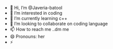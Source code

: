 - 👋 Hi, I’m @Javeria-batool
- 👀 I’m interested in coding 
- 🌱 I’m currently learning c++
- 💞️ I’m looking to collaborate on coding language 
- 📫 How to reach me ..dm me
- 😄 Pronouns: her
- ⚡ 

<!---
Javeria-batool/Javeria-batool is a ✨ special ✨ repository because its `README.md` (this file) appears on your GitHub profile.

--->
